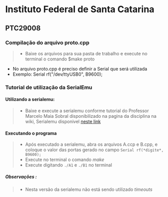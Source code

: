 # Instituto Federal de Santa Catarina
## PTC29008

### Compilação do arquivo proto.cpp
>- Baixe os arquivos para sua pasta de trabalho e execute no terminal o comando $make proto
*	No arquivo proto.cpp é preciso definir a Serial que será utilizada
*	Exemplo: Serial rf("/dev/ttyUSB0", B9600);

### Tutorial de utilização da SerialEmu

#### Utilizando a serialemu:
>- Baixe e execute a serialemu conforme tutorial do Professor Marcelo Maia Sobral disponibilizado na pagina da disciplina na wiki, Serialemu disponivel [neste link](http://tele.sj.ifsc.edu.br/~msobral/ptc/Serialemu.zip)

#### Executando o programa
>- Após executado a serialemu, abra os arquivos A.ccp e B.cpp, e coloque o valor das portas gerado no campo `Serial rf(*digite*, B9600);`
>- Execute no terminal o comando *make*
>- Execute digitando `./A1` e `./B1` no terminal

##### Observações : 
>- Nesta versão da serialemu não está sendo utilizado *timeouts*



